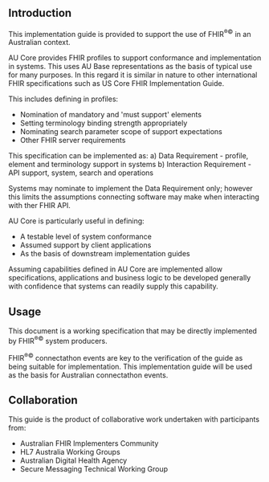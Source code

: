 

## Introduction
This implementation guide is provided to support the use of FHIR<sup>&reg;&copy;</sup> in an Australian context.

AU Core provides FHIR profiles to support conformance and implementation in systems. This uses AU Base representations as the basis of typical use for many purposes. In this regard it is similar in nature to other international FHIR specifications such as US Core FHIR Implementation Guide.

This includes defining in profiles:

- Nomination of mandatory and 'must support' elements
- Setting terminology binding strength appropriately
- Nominating search parameter scope of support expectations
- Other FHIR server requirements

This specification can be implemented as: a) Data Requirement - profile, element and terminology support in systems b) Interaction Requirement - API support, system, search and operations

Systems may nominate to implement the Data Requirement only; however this limits the assumptions connecting software may make when interacting with ther FHIR API.

AU Core is particularly useful in defining:

- A testable level of system conformance
- Assumed support by client applications
- As the basis of downstream implementation guides

Assuming capabilities defined in AU Core are implemented allow specifications, applications and business logic to be developed generally with confidence that systems can readily supply this capability.

## Usage

This document is a working specification that may be directly implemented by FHIR<sup>&reg;&copy;</sup> system producers.

FHIR<sup>&reg;&copy;</sup> connectathon events are key to the verification of the guide as being suitable for 
implementation. This implementation guide will be used as the basis for Australian connectathon events.

## Collaboration
This guide is the product of collaborative work undertaken with participants from:

* Australian FHIR Implementers Community
* HL7 Australia Working Groups
* Australian Digital Health Agency
* Secure Messaging Technical Working Group










